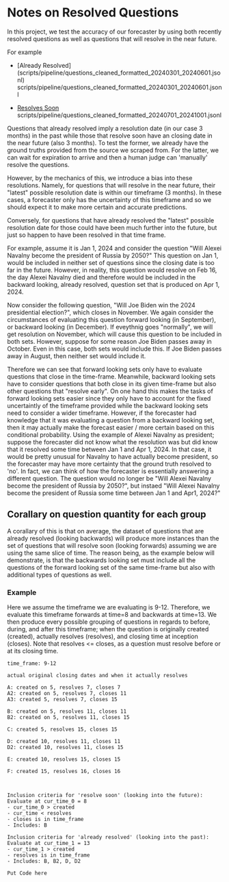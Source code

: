 # Notes on Resolved Questions

In this project, we test the accuracy of our forecaster by using both recently resolved questions as well as questions that will resolve in the near future.

For example

- [Already Resolved] (scripts/pipeline/questions_cleaned_formatted_20240301_20240601.jsonl)
scripts/pipeline/questions_cleaned_formatted_20240301_20240601.jsonl


- [Resolves Soon](scripts/pipeline/questions_cleaned_formatted_20240701_20241001.jsonl)
scripts/pipeline/questions_cleaned_formatted_20240701_20241001.jsonl


Questions that already resolved imply a resolution date (in our case 3 months) in the past while those that resolve soon have an closing date in the near future (also 3 months).  To test the former, we already have the ground truths provided from the source we scraped from.  For the latter, we can wait for expiration to arrive and then a human judge can 'manually' resolve the questions.

However, by the mechanics of this, we introduce a bias into these resolutions.  Namely, for questions that will resolve in the near future, their "latest" possible resolution date is within our timeframe (3 months).  In these cases, a forecaster only has the uncertainty of this timeframe and so we should expect it to make more certain and accurate predictions.

Conversely, for questions that have already resolved the "latest" possible resolution date for those could have been much further into the future, but just so happen to have been resolved in that time frame.

For example, assume it is Jan 1, 2024 and consider the question "Will Alexei Navalny become the president of Russia by 2050?"  This question on Jan 1, would be included in neither set of questions since the closing date is too far in the future.  However, in reality, this question would resolve on Feb 16, the day Alexei Navalny died and therefore would be included in the backward looking, already resolved, question set that is produced on Apr 1, 2024.  

Now consider the following question, "Will Joe Biden win the 2024 presidential election?", which closes in November.  We again consider the circumstances of evaluating this question forward looking (in September), or backward looking (in December).  If eveythnig goes "normally", we will get resolution on November, which will cause this question to be included in both sets.  However, suppose for some reason Joe Biden passes away in October.  Even in this case, both sets would include this.  If Joe Biden passes away in August, then neither set would include it.

Therefore we can see that forward looking sets only have to evaluate questions that close in the time-frame.  Meanwhile, backward looking sets have to consider questions that both close in its given time-frame but also other questions that "resolve early".  On one hand this makes the tasks of forward looking sets easier since they only have to account for the fixed uncertaintly of the timeframe provided while the backward looking sets need to consider a wider timeframe.  However, if the forecaster had knowledge that it was evaluating a question from a backward looking set, then it may actually make the forecast easier / more certain based on this conditional probability.  Using the example of Alexei Navalny as president; suppose the forecaster did not know what the resolution was but did know that it resolved some time between Jan 1 and Apr 1, 2024.  In that case, it would be pretty unusual for Navalny to have actually become president, so the forecaster may have more certainty that the ground truth resolved to 'no'.  In fact, we can think of how the forecaster is essentially answering a different question.  The question would no longer be "Will Alexei Navalny become the president of Russia by 2050?", but instaed "Will Alexei Navalny become the president of Russia some time between Jan 1 and Apr1, 2024?"




## Corallary on question quantity for each group

A corallary of this is that on average, the dataset of questions that are already resolved (looking backwards) will produce more instances than the set of questions that will resolve soon (looking forwards) assuming we are using the same slice of time.  The reason being, as the example below will demonstrate, is that the backwards looking set must include all the questions of the forward looking set of the same time-frame but also with additional types of questions as well.


### Example
Here we assume the timeframe we are evaluating is 9-12.  Therefore, we evaluate this timeframe forwards at time=8 and backwards at time=13.  We then produce every possible grouping of questions in regards to before, during, and after this timeframe; when the question is originally created (created), actually resolves (resolves), and closing time at inception (closes).  Note that resolves <= closes, as a question must resolve before or at its closing time.

```
time_frame: 9-12

actual original closing dates and when it actually resolves

A: created on 5, resolves 7, closes 7
A2: created on 5, resolves 7, closes 11
A3: created 5, resolves 7, closes 15

B: created on 5, resolves 11, closes 11
B2: created on 5, resolves 11, closes 15

C: created 5, resolves 15, closes 15

D: created 10, resolves 11, closes 11
D2: created 10, resolves 11, closes 15

E: created 10, resolves 15, closes 15

F: created 15, resolves 16, closes 16



Inclusion criteria for 'resolve soon' (looking into the future): Evaluate at cur_time_0 = 8
- cur_time_0 > created
- cur_time < resolves
- closes is in time_frame
- Includes: B

Inclusion criteria for 'already resolved' (looking into the past): Evaluate at cur_time_1 = 13
- cur_time_1 > created
- resolves is in time_frame
- Includes: B, B2, D, D2

```


```
Put Code here
```

